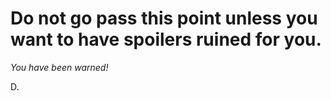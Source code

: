 # Do not go pass this point unless you want to have spoilers ruined for you. 

*You have been warned!*

D.
